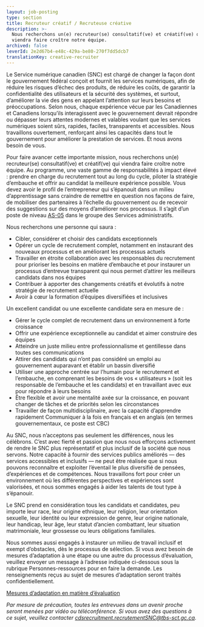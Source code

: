 ```yaml
---
layout: job-posting
type: section
title: Recruteur créatif / Recruteuse créative
description: >-
  Nous recherchons un(e) recruteur(se) consultatif(ve) et créatif(ve) qui
  viendra faire croître notre équipe.
archived: false
leverId: 2e2d67b4-e48c-429a-be80-270f7dd5dcb7
translationKey: creative-recruiter
---
```

Le Service numérique canadien (SNC) est chargé de changer la façon dont le gouvernement fédéral conçoit et fournit les services numériques, afin de réduire les risques d’échec des produits, de réduire les coûts, de garantir la confidentialité des utilisateurs et la sécurité des systèmes, et surtout, d’améliorer la vie des gens en appelant l’attention sur leurs besoins et préoccupations. Selon nous, chaque expérience vécue par les Canadiennes et Canadiens lorsqu’ils interagissent avec le gouvernement devrait répondre ou dépasser leurs attentes modernes et valables voulant que les services numériques soient sûrs, rapides, faciles, transparents et accessibles. Nous travaillons ouvertement, renforçant ainsi les capacités dans tout le gouvernement pour améliorer la prestation de services. Et nous avons besoin de vous.

Pour faire avancer cette importante mission, nous recherchons un(e) recruteur(se) consultatif(ve) et créatif(ve) qui viendra faire croître notre équipe. Au programme, une vaste gamme de responsabilités à impact élevé : prendre en charge du recrutement tout au long du cycle, piloter la stratégie d’embauche et offrir au candidat la meilleure expérience possible. Vous devez avoir le profil de l’entrepreneur qui s’épanouit dans un milieu d’apprentissage sans craindre de remettre en question nos façons de faire, de mobiliser des partenaires à l’échelle du gouvernement ou de recevoir des suggestions sur des moyens d’améliorer nos processus. Il s’agit d’un poste de niveau [AS-05](https://www.tbs-sct.gc.ca/agreements-conventions/view-visualiser-fra.aspx?id=15#toc993929940) dans le groupe des Services administratifs.

Nous recherchons une personne qui saura :

* Cibler, considérer et choisir des candidats exceptionnels
* Opérer un cycle de recrutement complet, notamment en instaurant des nouveaux processus et en améliorant les processus actuels
* Travailler en étroite collaboration avec les responsables du recrutement pour prioriser les besoins en matière d’embauche et pour instaurer un processus d’entrevue transparent qui nous permet d’attirer les meilleurs candidats dans nos équipes
* Contribuer à apporter des changements créatifs et évolutifs à notre stratégie de recrutement actuelle
* Avoir à cœur la formation d’équipes diversifiées et inclusives

Un excellent candidat ou une excellente candidate sera en mesure de :

* Gérer le cycle complet de recrutement dans un environnement à forte croissance
* Offrir une expérience exceptionnelle au candidat et aimer construire des équipes
* Atteindre un juste milieu entre professionnalisme et gentillesse dans toutes ses communications
* Attirer des candidats qui n’ont pas considéré un emploi au gouvernement auparavant et établir un bassin diversifié
* Utiliser une approche centrée sur l’humain pour le recrutement et l’embauche, en comprenant les besoins de vos « utilisateurs » (soit les responsable de l’embauche et les candidats) et en travaillant avec eux pour répondre à leurs besoins
* Être flexible et avoir une mentalité axée sur la croissance, en pouvant changer de tâches et de priorités selon les circonstances
* Travailler de façon multidisciplinaire, avec la capacité d’apprendre rapidement
Communiquer à la fois en français et en anglais (en termes gouvernementaux, ce poste est CBC)

Au SNC, nous n’acceptons pas seulement les différences, nous les célébrons. C’est avec fierté et passion que nous nous efforçons activement de rendre le SNC plus représentatif et plus inclusif de la société que nous servons. Notre capacité à fournir des services publics améliorés — des services accessibles et inclusifs — ne peut être réalisée que si nous pouvons reconnaître et exploiter l’éventail le plus diversifié de pensées, d’expériences et de compétences. Nous travaillons fort pour créer un environnement où les différentes perspectives et expériences sont valorisées, et nous sommes engagés à aider les talents de tout type à s’épanouir.

Le SNC prend en considération tous les candidats et candidates, peu importe leur race, leur origine ethnique, leur religion, leur orientation sexuelle, leur identité ou leur expression de genre, leur origine nationale, leur handicap, leur âge, leur statut d’ancien combattant, leur situation matrimoniale, leur grossesse ou leurs obligations familiales.

Nous sommes aussi engagés à instaurer un milieu de travail inclusif et exempt d’obstacles, dès le processus de sélection. Si vous avez besoin de mesures d’adaptation à une étape ou une autre du processus d’évaluation, veuillez envoyer un message à l’adresse indiquée ci-dessous sous la rubrique Personnes-ressources pour en faire la demande. Les renseignements reçus au sujet de mesures d’adaptation seront traités confidentiellement.

[Mesures d’adaptation en matière d’évaluation](https://www.canada.ca/fr/commission-fonction-publique/services/mesures-d-adaptation-matiere-evaluation.html)

*Par mesure de précaution, toutes les entrevues dans un avenir proche seront menées par vidéo ou téléconférence. Si vous avez des questions à ce sujet, veuillez contacter [cdsrecruitment.recrutementSNC@tbs-sct.gc.ca](mailto:cdsrecruitment.recrutementSNC@tbs-sct.gc.ca).*